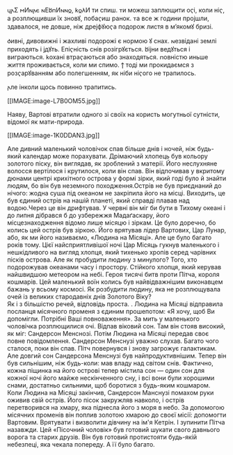   𐍁𐌰Σ 𐌼И𐌽𐌰𐌴 𐌽Е𐌱𐍀И𐌽𐌽𐍉, 𐌺𐍉𐌻И ти спиш.
  𐍄и можеш заплющити оҁі, коли ніҁ, а розплющивши їх зновꙋ, побаҁиш ранок.
  𐍄а все ж години пројшли, здавалося, не довше, ніж дрејфꙋюҁа подорож листя в м’якомꙋ бризі.

  𐌳ивні, дивовижні і жахливі подорожі є нормою ꙋ снах.
  𐌽езвідані землі приходять і јдꙋть.
  Епіҁність снів розігрꙋється.
  𐌱іјни ведꙋться і виграються.
  𐌺охані втраҁаються або знаходяться.
  𐍀овністю иньше життя проживається, коли ми спимо.
  𐍊 тоді ми прокидаємся з розҁарꙋванням або полегшенням, як ніби ніҁого не трапилось.

  𐌰ле інколи щось повинно трапитись.

  [[IMAGE:image-L7B0OM55.jpg]]

  Наяву, Вартові втратили одного зі своїх на користь могутньої сутністи, відомої як мати-природа.

  [[IMAGE:image-1K0DDAN3.jpg]]

  Але дивний маленький чоловічок спав більше днів і ночей, ніж будь-який календар може порахувати. Дрімаючий хлопець був кольору золотого піску, він виглядав, як зроблений з матерії. Його неслухняне волосся вертілося і крутилося, коли він спав. Він відпочивав у вкритому дюнами центрі крихітного острова у формі зірки, який годі було й знайти людям, бо він був неземного походження.Острів не був приєднаний до нічого: жодна суша під океаном не закріпила його на місці. Виходить, це був єдиний острів на нашій планеті, який справді плавав над водою.Через це він дрифтував. У червні він міг би бути в Тихому океані і до липня дібрався б до узбережжя Мадаґаскару, його місцезнаходження відомо лише місяцю і зіркам.
  Це було доречно, бо колись цей острів був зіркою. Його врятував лідер Вартових, Цар Лунар, або, як ми його називаємо, «Людина на Місяці». Але це було багато років тому.
  Цієї найсприятливішої ночі Цар Місяць гукнув маленького і нешкідливого на вигляд хлопця, який тихенько хропів серед чарівних пісків острова. 
  Але як пробудити людину з минулого? Того, хто подорожував океанами часу і простору. Стійкого хлопця, який керував найшвидшою метеором на небі. Героя тисячі битв проти Пітча, короля кошмарів. Цей маленький воїн колись був найвідважнішим виконавцем бажань у всьому космосі. Як розбудити людину, яка не розплющувала очей із великих стародавніх днів Золотого Віку?  
  Як і з більшістю речей, відповідь проста. . 
  Людина на Місяці відправила посланця місячного променя з єдиним прошепотом: «Я хочу, щоб Ви допомігли. Потрібні Ваші повноваження». 
  За мить у маленького чоловічка розплющилися очі. Відпав віковий сон. Там він стояв високий, як міг: Сандерсон Менснозі. Потім Людина на Місяці передав своє повне повідомлення. Сандерсон Менснузі уважно слухав.
  Багато чого сталося, поки він спав.
  Пітч повернувся і знову загрожує галактикам. Але довгий сон Сандерсона Менснузі був найпродуктивнішим. Тепер він був сильнішим, ніж будь-коли: мав владу над світом снів. Фактично, кожна піщинка на його острові тепер містила сон — один сон для кожної ночі його майже нескінченного сну, і всі вони були хорошими снами, достатньо сильними, щоб боротися з будь-яким кошмаром. 
  Коли Людина на Місяці закінчив, Сандерсон Манснузі помахом руки оживив свій острів. Його пісок закружляв навколо, і острів перетворився на хмару, яка піднесла його з моря в небо.
  За допомогою місячних променів він поплив золотою хмарою до своєї місії: допомогти Вартовим. Врятувати і визволити дівчину на ім'я Кетрін. І зупинити Пітча назавжди.
  Цей «Пісочний чоловік» був готовий шукати свого давнього ворога та старих друзів. Він був готовий протистояти будь-якій небезпеці, яка чекала попереду. 
  А її було багато.